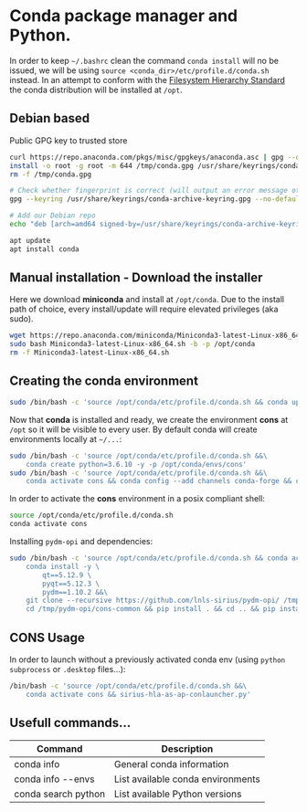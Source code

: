 # Conda package manager and Python. 
In order to keep `~/.bashrc` clean the command `conda install` will no be issued,
we will be using `source <conda_dir>/etc/profile.d/conda.sh` instead. In an attempt to conform with the
[Filesystem Hierarchy Standard](https://www.pathname.com/fhs/pub/fhs-2.3.html#OPTADDONAPPLICATIONSOFTWAREPACKAGES) the conda distribution will be installed at `/opt`.

## Debian based
Public GPG key to trusted store
```bash
curl https://repo.anaconda.com/pkgs/misc/gpgkeys/anaconda.asc | gpg --dearmor > /tmp/conda.gpg
install -o root -g root -m 644 /tmp/conda.gpg /usr/share/keyrings/conda-archive-keyring.gpg
rm -f /tmp/conda.gpg

# Check whether fingerprint is correct (will output an error message otherwise)
gpg --keyring /usr/share/keyrings/conda-archive-keyring.gpg --no-default-keyring --fingerprint 34161F5BF5EB1D4BFBBB8F0A8AEB4F8B29D82806

# Add our Debian repo
echo "deb [arch=amd64 signed-by=/usr/share/keyrings/conda-archive-keyring.gpg] https://repo.anaconda.com/pkgs/misc/debrepo/conda stable main" > /etc/apt/sources.list.d/conda.list

apt update
apt install conda
```

## Manual installation - Download the installer
Here we download **miniconda** and install at `/opt/conda`. Due to the install path of choice,
every install/update will require elevated privileges (aka sudo).
```bash
wget https://repo.anaconda.com/miniconda/Miniconda3-latest-Linux-x86_64.sh
sudo bash Miniconda3-latest-Linux-x86_64.sh -b -p /opt/conda
rm -f Miniconda3-latest-Linux-x86_64.sh
```

## Creating the conda environment
```bash
sudo /bin/bash -c 'source /opt/conda/etc/profile.d/conda.sh && conda update -y -n base -c defaults conda'
```

Now that **conda** is installed and ready, we create the environment **cons** at `/opt` so it will be visible to every user. By default conda will create  environments locally at `~/...`:
```bash
sudo /bin/bash -c 'source /opt/conda/etc/profile.d/conda.sh &&\
    conda create python=3.6.10 -y -p /opt/conda/envs/cons'
sudo /bin/bash -c 'source /opt/conda/etc/profile.d/conda.sh &&\
    conda activate cons && conda config --add channels conda-forge && conda config --set channel_priority strict'
```

In order to activate the **cons** environment in a posix compliant shell:
```bash
source /opt/conda/etc/profile.d/conda.sh
conda activate cons
```

Installing `pydm-opi` and dependencies:
```bash
sudo /bin/bash -c 'source /opt/conda/etc/profile.d/conda.sh && conda activate cons &&\
    conda install -y \
        qt==5.12.9 \
        pyqt==5.12.3 \
        pydm==1.10.2 &&\
    git clone --recursive https://github.com/lnls-sirius/pydm-opi/ /tmp/pydm-opi &&\
    cd /tmp/pydm-opi/cons-common && pip install . && cd .. && pip install . && rm -rf /tmp/pydm-opi'
```

## CONS Usage
In order to launch without a previously activated conda env (using `python subprocess` or  `.desktop` files...):
```bash
/bin/bash -c 'source /opt/conda/etc/profile.d/conda.sh &&\
    conda activate cons && sirius-hla-as-ap-conlauncher.py'
```

## Usefull commands...
|Command|Description|
|-------|-----------|
|conda info|General conda information|
|conda info --envs|List available conda environments|
|conda search python|List available Python versions|

